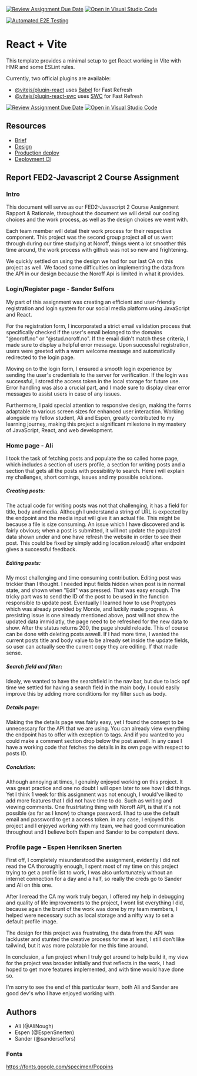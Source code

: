 [![Review Assignment Due Date](https://classroom.github.com/assets/deadline-readme-button-24ddc0f5d75046c5622901739e7c5dd533143b0c8e959d652212380cedb1ea36.svg)](https://classroom.github.com/a/8ndPp79U)
[![Open in Visual Studio Code](https://classroom.github.com/assets/open-in-vscode-718a45dd9cf7e7f842a935f5ebbe5719a5e09af4491e668f4dbf3b35d5cca122.svg)](https://classroom.github.com/online_ide?assignment_repo_id=12183992&assignment_repo_type=AssignmentRepo)

[![Automated E2E Testing](https://github.com/Haakonjohansenn/fed2-js2-course-assignement-oslo-react-vite-zeus/actions/workflows/e2e-test.yml/badge.svg?branch=testing-workflow-ca)](https://github.com/Haakonjohansenn/fed2-js2-course-assignement-oslo-react-vite-zeus/actions/workflows/e2e-test.yml)

# React + Vite

This template provides a minimal setup to get React working in Vite with HMR and some ESLint rules.

Currently, two official plugins are available:

- [@vitejs/plugin-react](https://github.com/vitejs/vite-plugin-react/blob/main/packages/plugin-react/README.md) uses [Babel](https://babeljs.io/) for Fast Refresh
- [@vitejs/plugin-react-swc](https://github.com/vitejs/vite-plugin-react-swc) uses [SWC](https://swc.rs/) for Fast Refresh

[![Review Assignment Due Date](https://classroom.github.com/assets/deadline-readme-button-24ddc0f5d75046c5622901739e7c5dd533143b0c8e959d652212380cedb1ea36.svg)](https://classroom.github.com/a/WzuOnFrK)
[![Open in Visual Studio Code](https://classroom.github.com/assets/open-in-vscode-718a45dd9cf7e7f842a935f5ebbe5719a5e09af4491e668f4dbf3b35d5cca122.svg)](https://classroom.github.com/online_ide?assignment_repo_id=11650804&assignment_repo_type=AssignmentRepo)

## Resources

- [Brief](https://fed-vocational-astro-course.vercel.app/en/javascript-2/ca/ca)
- [Design](https://www.figma.com/file/yRXnqBF2sY3ZUJGe0RfsuS/Javascript-2-CA?type=design&node-id=0-1&mode=design&t=AuOfK2IbChmfJIUE-0)
- [Production deploy](https://main--teamzeusjs2.netlify.app/)
- [Deployment CI](_LINK_TO_NETLIFY_VERCEL_DASHBOARD_)

## Report FED2-Javascript 2 Course Assignment

### Intro

This document will serve as our FED2-Javascript 2 Course Assignment Rapport & Rationale, throughout the document we will detail our coding choices and the work process, as well as the design choices we went with.

Each team member will detail their work process for their respective component. This project was the second group project all of us went through during our time studying at Noroff, things went a lot smoother this time around, the work process with github was not so new and frightening.

We quickly settled on using the design we had for our last CA on this project as well.
We faced some difficulties on implementing the data from the API in our design because the Noroff Api is limited in what it provides.

### Login/Register page - Sander Selfors

My part of this assignment was creating an efficient and user-friendly registration and login system for our social media platform using JavaScript and React.

For the registration form, I incorporated a strict email validation process that specifically checked if the user's email belonged to the domains "@noroff.no" or "@stud.noroff.no". If the email didn't match these criteria, I made sure to display a helpful error message. Upon successful registration, users were greeted with a warm welcome message and automatically redirected to the login page.

Moving on to the login form, I ensured a smooth login experience by sending the user's credentials to the server for verification. If the login was successful, I stored the access token in the local storage for future use. Error handling was also a crucial part, and I made sure to display clear error messages to assist users in case of any issues.

Furthermore, I paid special attention to responsive design, making the forms adaptable to various screen sizes for enhanced user interaction. Working alongside my fellow student, Ali and Espen, greatly contributed to my learning journey, making this project a significant milestone in my mastery of JavaScript, React, and web development.

### Home page - Ali

I took the task of fetching posts and populate the so called home page, which includes a section of users profile, a section for writing posts and a section that gets all the posts with possibility to search. Here i will explain my challenges, short comings, issues and my possible solutions.

##### Creating posts:

The actual code for writing posts was not that challenging, it has a field for title, body and media. Although I understand a string of URL is expected by the endpoint and the media input will give it an actual file. This might be because a file is size consuming. An issue which I have discovered and is fairly obvious; when a post is submitted, it will not update the populated data shown under and one have refresh the website in order to see their post. This could be fixed by simply adding location.reload() after endpoint gives a successful feedback.

##### Editing posts:

My most challenging and time consuming contribution. Editing post was trickier than I thought. I needed input fields hidden when post is in normal state, and shown when "Edit" was pressed. That was easy enough. The tricky part was to send the ID of the post to be used in the function responsible to update post. Eventually I learned how to use Proptypes which was already provided by Monde, and luckily made progress. A presisting issue is one already mentioned above, post will not show the updated data immidiatly, the page need to be refreshed for the new data to show. After the status returns 200, the page should reloade. This of course can be done with deleting posts aswell.
If I had more time, I wanted the current posts title and body value to be already set inside the update fields, so user can actually see the current copy they are editing. If that made sense.

##### Search field and filter:

Idealy, we wanted to have the searchfield in the nav bar, but due to lack opf time we settled for having a search field in the main body. I could easily improve this by adding more conditions for my filter such as body.

##### Details page:

Making the the details page was fairly easy, yet I found the consept to be unnecessary for the API that we are using. You can already view everything the endpoint has to offer with exception to tags. And if you wanted to you could make a comment section drop below the post aswell. In any case I have a working code that fetches the details in its own page with respect to posts ID.

##### Conclution:

Although annoying at times, I genuinly enjoyed working on this project. It was great practice and one no doubt I will open later to see how I did things. Yet I think 1 week for this assignment was not enough, I would've liked to add more features that I did not have time to do. Such as writing and viewing comments. One frustrtating thing with Noroff API, is that it's not possible (as far as I know) to change password. I had to use the default email and password to get a access token. in any case, I enjoyed this project and I enjoyed working with my team, we had good communication throughout and I believe both Espen and Sander to be competent devs.

### Profile page – Espen Henriksen Snerten

First off, I completely misunderstood the assignment, evidently I did not read the CA thoroughly enough, I spent most of my time on this project trying to get a profile list to work, I was also unfortunately without an internet connection for a day and a half, so really the creds go to Sander and Ali on this one.

After I reread the CA my work truly began, I offered my help in debugging and quality of life improvements to the project, I wont list everything I did, because again the brunt of the work was done by my team members, I helped were necessary such as local storage and a nifty way to set a default profile image.

The design for this project was frustrating, the data from the API was lackluster and stunted the creative process for me at least, I still don't like tailwind, but it was more palatable for me this time around.

In conclusion, a fun project when I truly got around to help build it, my view for the project was broader initially and that reflects in the work, I had hoped to get more features implemented, and with time would have done so.

I'm sorry to see the end of this particular team, both Ali and Sander are good dev's who I have enjoyed working with.

## Authors

- Ali (@AliNough)
- Espen (@EspenSnerten)
- Sander (@sanderselfors)

### Fonts

https://fonts.google.com/specimen/Poppins
